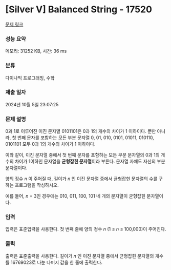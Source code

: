 # [Silver V] Balanced String - 17520 

[문제 링크](https://www.acmicpc.net/problem/17520) 

### 성능 요약

메모리: 31252 KB, 시간: 36 ms

### 분류

다이나믹 프로그래밍, 수학

### 제출 일자

2024년 10월 5일 23:07:25

### 문제 설명

<p>0과 1로 이루어진 이진 문자열 0101101은 0과 1의 개수의 차이가 1 이하이다. 뿐만 아니라, 첫 번째 문자를 포함하는 모든 부분 문자열 0, 01, 010, 0101, 01011, 010110, 0101101 모두 0과 1의 개수의 차이가 1 이하이다.</p>

<p>이와 같이, 이진 문자열 중에서 첫 번째 문자를 포함하는 모든 부분 문자열의 0과 1의 개수의 차이가 1이하인 문자열을 <strong>균형잡힌 문자열</strong>이라 부른다. 문자열 자체도 자신의 부분 문자열이다.</p>

<p>양의 정수 <em>n</em> 이 주어질 때, 길이가 <em>n</em> 인 이진 문자열 중에서 균형잡힌 문자열의 수를 구하는 프로그램을 작성하시오.</p>

<p>예를 들어, <em>n</em> = 3인 경우에는 010, 011, 100, 101 네 개의 문자열이 균형잡힌 문자열이다.</p>

### 입력 

 <p>입력은 표준입력을 사용한다. 첫 번째 줄에 양의 정수 <em>n</em> (1 ≤ <em>n</em> ≤ 100,000)이 주어진다.</p>

### 출력 

 <p>출력은 표준출력을 사용한다. 길이가 <em>n</em> 인 이진 문자열 중에서 균형잡힌 문자열의 개수를 16769023로 나눈 나머지 값을 한 줄에 출력한다.</p>

